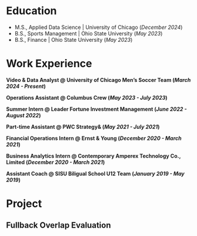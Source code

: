 # Education
- M.S., Applied Data Science | University of Chicago (_December 2024_)
- B.S., Sports Management | Ohio State University (_May 2023_)
- B.S., Finance | Ohio State University (_May 2023_)


# Work Experience
**Video & Data Analyst @ University of Chicago Men’s Soccer Team (_March 2024 - Present_)**

**Operations Assistant @ Columbus Crew (_May 2023 - July 2023_)**

**Summer Intern @ Leader Fortune Investment Management (_June 2022 - August 2022_)**

**Part-time Assistant @ PWC Strategy& (_May 2021 - July 2021_)**

**Financial Operations Intern @ Ernst & Young (_December 2020 - March 2021_)**

**Business Analytics Intern @ Contemporary Amperex Technology Co., Limited (_December 2020 - March 2021_)**

**Assistant Coach @ SISU Biligual School U12 Team (_January 2019 - May 2019_)**


# Project
## Fullback Overlap Evaluation
